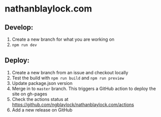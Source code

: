 # nathanblaylock.com

## Develop: 
1. Create a new branch for what you are working on
2. `npm run dev`

## Deploy:
1. Create a new branch from an issue and checkout locally
2. Test the build with `npm run build` and `npm run preview`
3. Update package.json version
4. Merge in to `master` branch. This triggers a GitHub action to deploy the site on gh-pages
5. Check the actions status at https://github.com/ngblaylock/nathanblaylock.com/actions
6. Add a new release on GitHub